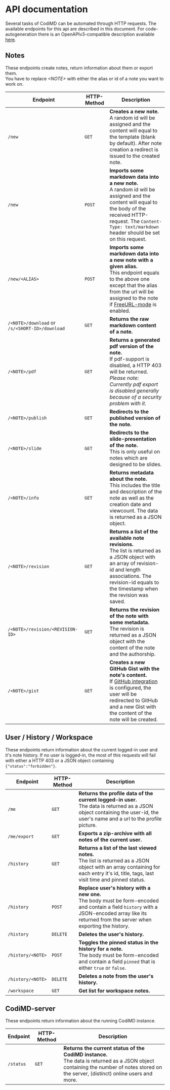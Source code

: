 # API documentation
Several tasks of CodiMD can be automated through HTTP requests.
The available endpoints for this api are described in this document.
For code-autogeneration there is an OpenAPIv3-compatible description available [here](openapi.yml).

## Notes
These endpoints create notes, return information about them or export them.  
You have to replace _\<NOTE\>_ with either the alias or id of a note you want to work on. 

| Endpoint | HTTP-Method | Description |
|---|---|---|
| `/new` | `GET` | **Creates a new note.**<br>A random id will be assigned and the content will equal to the template (blank by default). After note creation a redirect is issued to the created note. |
| `/new` | `POST` | **Imports some markdown data into a new note.**<br>A random id will be assigned and the content will equal to the body of the received HTTP-request. The `Content-Type: text/markdown` header should be set on this request. |
| `/new/<ALIAS>` | `POST` | **Imports some markdown data into a new note with a given alias.**<br>This endpoint equals to the above one except that the alias from the url will be assigned to the note if [FreeURL-mode](../configuration-env-vars.md#users-and-privileges) is enabled. |
| `/<NOTE>/download` or `/s/<SHORT-ID>/download` | `GET` | **Returns the raw markdown content of a note.** |
| `/<NOTE>/pdf` | `GET` | **Returns a generated pdf version of the note.**<br>If pdf-support is disabled, a HTTP 403 will be returned.<br>_Please note: Currently pdf export is disabled generally because of a security problem with it._ |
| `/<NOTE>/publish` | `GET` | **Redirects to the published version of the note.** |
| `/<NOTE>/slide` | `GET` | **Redirects to the slide-presentation of the note.**<br>This is only useful on notes which are designed to be slides. |
| `/<NOTE>/info` | `GET` | **Returns metadata about the note.**<br>This includes the title and description of the note as well as the creation date and viewcount. The data is returned as a JSON object. |
| `/<NOTE>/revision` | `GET` | **Returns a list of the available note revisions.**<br>The list is returned as a JSON object with an array of revision-id and length associations. The revision-id equals to the timestamp when the revision was saved. |
| `/<NOTE>/revision/<REVISION-ID>` | `GET` | **Returns the revision of the note with some metadata.**<br>The revision is returned as a JSON object with the content of the note and the authorship. |
| `/<NOTE>/gist` | `GET` | **Creates a new GitHub Gist with the note's content.**<br>If [GitHub integration](../configuration-env-vars.md#github-login) is configured, the user will be redirected to GitHub and a new Gist with the content of the note will be created. |

## User / History / Workspace
These endpoints return information about the current logged-in user and it's note history. If no user is logged-in, the most of this requests will fail with either a HTTP 403 or a JSON object containing `{"status":"forbidden"}`.

| Endpoint | HTTP-Method | Description |
|---|---|---|
| `/me` | `GET` | **Returns the profile data of the current logged-in user.**<br>The data is returned as a JSON object containing the user-id, the user's name and a url to the profile picture. |
| `/me/export` | `GET` | **Exports a zip-archive with all notes of the current user.** |
| `/history` | `GET` | **Returns a list of the last viewed notes.**<br>The list is returned as a JSON object with an array containing for each entry it's id, title, tags, last visit time and pinned status. |
| `/history` | `POST` | **Replace user's history with a new one.**<br>The body must be form-encoded and contain a field `history` with a JSON-encoded array like its returned from the server when exporting the history. |
| `/history` | `DELETE` | **Deletes the user's history.** |
| `/history/<NOTE>` | `POST` | **Toggles the pinned status in the history for a note.**<br>The body must be form-encoded and contain a field `pinned` that is either `true` or `false`.
| `/history/<NOTE>` | `DELETE` | **Deletes a note from the user's history.** |
| `/workspace` | `GET` | **Get list for workspace notes.** |


## CodiMD-server
These endpoints return information about the running CodiMD instance.

| Endpoint | HTTP-Method | Description |
|---|---|---|
| `/status` | `GET` | **Returns the current status of the CodiMD instance.**<br>The data is returned as a JSON object containing the number of notes stored on the server, (distinct) online users and more. |
